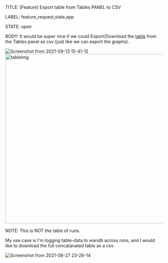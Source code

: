 TITLE:
[Feature] Export table from Tables PANEL to CSV

LABEL:
feature_request,stale,app

STATE:
open

BODY:
It would be super nice if we could Export/Download the [table](https://docs.wandb.ai/guides/data-vis/log-tables) from the Tables panel as csv (just like we can export the graphs). 

![Screenshot from 2021-09-13 15-41-12](https://user-images.githubusercontent.com/140710/133146434-a2399dd1-33e5-475e-a849-598166066809.png)
<img width="543" alt="tableimg" src="https://user-images.githubusercontent.com/140710/133146526-bfd37bb7-c970-4338-a19b-ebe9d2622c4c.png">


NOTE: This is NOT the table of runs.

My use case is I'm logging table-data to wandb across runs, and I would like to download the full concatanated table as a csv.

![Screenshot from 2021-08-27 23-26-14](https://user-images.githubusercontent.com/140710/131204868-11cbde82-3e92-4965-a833-d02ab4255be8.png)


